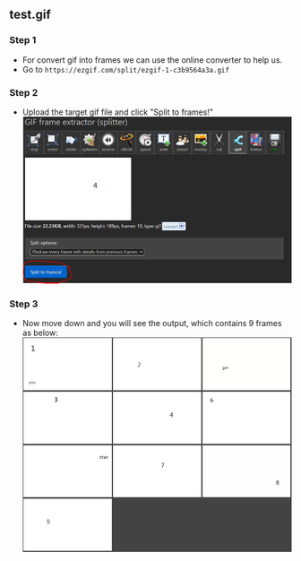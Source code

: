 ## **test.gif**
### **Step 1**
* For convert gif into frames we can use the online converter to help us.
* Go to `https://ezgif.com/split/ezgif-1-c3b9564a3a.gif` 
### **Step 2**
* Upload the target gif file and click "Split to frames!"
![test.gif_1](Images/test.gif_1.PNG)
### **Step 3**
* Now move down and you will see the output, which contains 9 frames as below:
![test.gif_2](Images/test.gif_2.PNG)